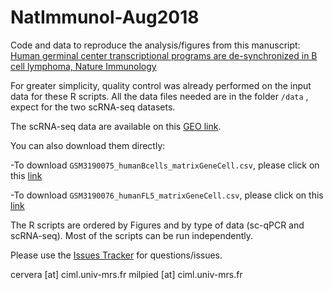 # NatImmunol-Aug2018
Code and data to reproduce the analysis/figures from this manuscript:
[Human germinal center transcriptional programs are de-synchronized in B cell lymphoma, Nature Immunology](https://www.nature.com/articles/s41590-018-0181-4)

For greater simplicity, quality control was already performed on the input data for these R scripts.
All the data files needed are in the folder `/data` , expect for the two scRNA-seq datasets.

The scRNA-seq data are available on this [GEO link](https://www.ncbi.nlm.nih.gov/geo/query/acc.cgi?acc=GSE115795).

You can also download them directly:

-To download `GSM3190075_humanBcells_matrixGeneCell.csv`, please click on this [link](https://www.ncbi.nlm.nih.gov/geo/download/?acc=GSM3190075&format=file&file=GSM3190075%5FhumanBcells%5FmatrixGeneCell%2Ecsv%2Egz)

-To download `GSM3190076_humanFL5_matrixGeneCell.csv`, please click on this [link](https://www.ncbi.nlm.nih.gov/geo/download/?acc=GSM3190076&format=file&file=GSM3190076%5FhumanFL5%5FmatrixGeneCell%2Ecsv%2Egz)


The R scripts are ordered by Figures and by type of data (sc-qPCR and scRNA-seq). Most of the scripts can be run independently.

Please use the [Issues Tracker](https://github.com/MilpiedLab/NatImmunol-Aug2018/issues) for questions/issues.

cervera [at] ciml.univ-mrs.fr 
milpied [at] ciml.univ-mrs.fr
